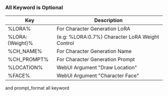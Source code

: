 ### All Keyword is Optional

| Key | Description |
| --- | --- |
| %LORA% | For Character Generation LoRA |
| %LORA:{Weight}% | (e.g: %LORA:0.7%) Character LoRA Weight Control |
| %CH_NAME% | For Character Generation Name |
| %CH_PROMPT% | For Character Generation Prompt |
| %LOCATION% | WebUI Argument "Draw Location" |
| %FACE% | WebUI Argument "Character Face" |

and prompt_format all keyword